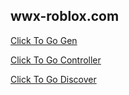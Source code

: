 ## wwx-roblox.com
[Click To Go Gen](https://wwx-roblox.com/creates/GEN-ZYQGWQBT)

[Click To Go Controller](https://wwx-roblox.com/controller/login)

[Click To Go Discover](https://wwx-roblox.com/discover#/)
